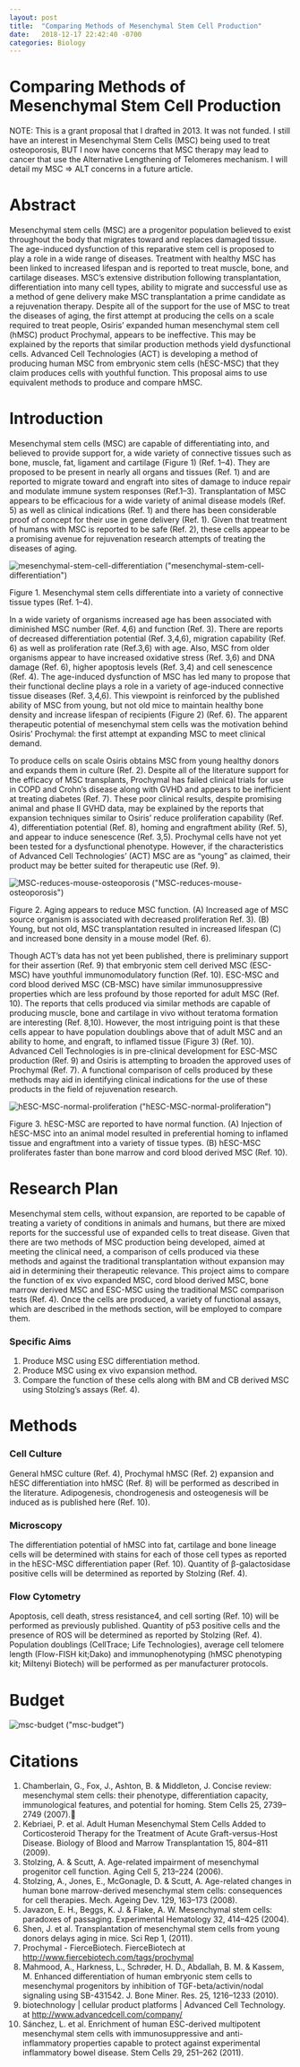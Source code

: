 ```yaml
---
layout: post
title:  "Comparing Methods of Mesenchymal Stem Cell Production"
date:   2018-12-17 22:42:40 -0700
categories: Biology
---
```

# Comparing Methods of Mesenchymal Stem Cell Production
NOTE: This is a grant proposal that I drafted in 2013. It was not funded. I still have an interest in Mesenchymal Stem Cells (MSC) being used to treat osteoporosis, BUT I now have concerns that MSC therapy may lead to cancer that use the Alternative Lengthening of Telomeres mechanism. I will detail my MSC => ALT concerns in a future article.

# Abstract
Mesenchymal stem cells (MSC) are a progenitor population believed to exist throughout the body that migrates toward and replaces damaged tissue.  The age-induced dysfunction of this reparative stem cell is proposed to play a role in a wide range of diseases.  Treatment with healthy MSC has been linked to increased lifespan and is reported to treat muscle, bone, and cartilage diseases.  MSC’s extensive distribution following transplantation, differentiation into many cell types, ability to migrate and successful use as a method of gene delivery make MSC transplantation a prime candidate as a rejuvenation therapy.  Despite all of the support for the use of MSC to treat the diseases of aging, the first attempt at producing the cells on a scale required to treat people, Osiris’ expanded human mesenchymal stem cell (hMSC) product Prochymal, appears to be ineffective.  This may be explained by the reports that similar production methods yield dysfunctional cells.  Advanced Cell Technologies (ACT) is developing a method of producing human MSC from embryonic stem cells (hESC-MSC) that they claim produces cells with youthful function.  This proposal aims to use equivalent methods to produce and compare hMSC.

# Introduction
Mesenchymal stem cells (MSC) are capable of differentiating into, and believed to provide support for, a wide variety of connective tissues such as bone, muscle, fat, ligament and cartilage (Figure 1) (Ref. 1–4).  They are proposed to be present in nearly all organs and tissues (Ref. 1) and are reported to migrate toward and engraft into sites of damage to induce repair and modulate immune system responses (Ref.1–3).  Transplantation of MSC appears to be efficacious for a wide variety of animal disease models (Ref. 5) as well as clinical indications (Ref. 1) and there has been considerable proof of concept for their use in gene delivery (Ref. 1).  Given that treatment of humans with MSC is reported to be safe (Ref. 2), these cells appear to be a promising avenue for rejuvenation research attempts of treating the diseases of aging.

![mesenchymal-stem-cell-differentiation](/assets/Comparing-Methods-of-MSC_Production/mesenchymal-stem-cell-differentiation.jpg) ("mesenchymal-stem-cell-differentiation")

Figure 1. Mesenchymal stem cells differentiate into a variety of connective tissue types (Ref. 1–4).

In a wide variety of organisms increased age has been associated with diminished MSC number (Ref. 4,6) and function (Ref. 3).  There are reports of decreased differentiation potential (Ref. 3,4,6), migration capability (Ref. 6) as well as proliferation rate (Ref.3,6) with age.  Also, MSC from older organisms appear to have increased oxidative stress (Ref. 3,6) and DNA damage (Ref. 6), higher apoptosis levels (Ref. 3,4) and cell senescence (Ref. 4).  The age-induced dysfunction of MSC has led many to propose that their functional decline plays a role in a variety of age-induced connective tissue diseases (Ref. 3,4,6).  This viewpoint is reinforced by the published ability of MSC from young, but not old mice to maintain healthy bone density and increase lifespan of recipients (Figure 2) (Ref. 6).  The apparent therapeutic potential of mesenchymal stem cells was the motivation behind Osiris’ Prochymal: the first attempt at expanding MSC to meet clinical demand.  

To produce cells on scale Osiris obtains MSC from young healthy donors and expands them in culture (Ref. 2).  Despite all of the literature support for the efficacy of MSC transplants, Prochymal has failed clinical trials for use in COPD and Crohn’s disease along with GVHD and appears to be inefficient at treating diabetes (Ref. 7).  These poor clinical results, despite promising animal and phase II GVHD data, may be explained by the reports that expansion techniques similar to Osiris’ reduce proliferation capability (Ref. 4), differentiation potential (Ref. 8), homing and engraftment ability (Ref. 5), and appear to induce senescence (Ref. 3,5).  Prochymal cells have not yet been tested for a dysfunctional phenotype.  However, if the characteristics of Advanced Cell Technologies’ (ACT) MSC are as “young” as claimed, their product may be better suited for therapeutic use (Ref. 9).   

![MSC-reduces-mouse-osteoporosis](/assets/Comparing-Methods-of-MSC_Production/MSC-reduces-mouse-osteoporosis.jpg) ("MSC-reduces-mouse-osteoporosis")

Figure 2. Aging appears to reduce MSC function.  (A) Increased age of MSC source organism is associated with decreased proliferation Ref. 3).  (B) Young, but not old, MSC transplantation resulted in increased lifespan (C) and increased bone density in a mouse model (Ref. 6).

Though ACT’s data has not yet been published, there is preliminary support for their assertion (Ref. 9) that embryonic stem cell derived MSC (ESC-MSC) have youthful immunomodulatory function (Ref. 10).  ESC-MSC and cord blood derived MSC (CB-MSC) have similar immunosuppressive properties which are less profound by those reported for adult MSC (Ref. 10).  The reports that cells produced via similar methods are capable of producing muscle, bone and cartilage in vivo without teratoma formation are interesting (Ref. 8,10).  However, the most intriguing point is that these cells appear to have population doublings above that of adult MSC and an ability to home, and engraft, to inflamed tissue (Figure 3) (Ref. 10).  Advanced Cell Technologies is in pre-clinical development for ESC-MSC production (Ref. 9) and Osiris is attempting to broaden the approved uses of Prochymal (Ref. 7).  A functional comparison of cells produced by these methods may aid in identifying clinical indications for the use of these products in the field of rejuvenation research.    

![hESC-MSC-normal-proliferation](/assets/Comparing-Methods-of-MSC_Production/hESC-MSC-normal-proliferation.jpg) ("hESC-MSC-normal-proliferation")

Figure 3. hESC-MSC are reported to have normal function.  (A) Injection of hESC-MSC into an animal model resulted in preferential homing to inflamed tissue and engraftment into a variety of tissue types.  (B) hESC-MSC proliferates faster than bone marrow and cord blood derived MSC (Ref. 10).

# Research Plan
Mesenchymal stem cells, without expansion, are reported to be capable of treating a variety of conditions in animals and humans, but there are mixed reports for the successful use of expanded cells to treat disease.  Given that there are two methods of MSC production being developed, aimed at meeting the clinical need, a comparison of cells produced via these methods and against the traditional transplantation without expansion may aid in determining their therapeutic relevance.  This project aims to compare the function of ex vivo expanded MSC, cord blood derived MSC, bone marrow derived MSC and ESC-MSC using the traditional MSC comparison tests (Ref. 4).  Once the cells are produced, a variety of functional assays, which are described in the methods section, will be employed to compare them.  

### Specific Aims
1. Produce MSC using ESC differentiation method.
2. Produce MSC using ex vivo expansion method.
3. Compare  the function of these cells along with BM and CB derived MSC using Stolzing’s assays (Ref. 4).

# Methods

### Cell Culture
General hMSC culture (Ref. 4), Prochymal hMSC (Ref. 2) expansion and hESC differentiation into hMSC (Ref. 8) will be performed as described in the literature.  Adipogenesis, chondrogenesis and osteogenesis will be induced as is published here (Ref. 10).  

### Microscopy
The differentiation potential of hMSC into fat, cartilage and bone lineage cells will be determined with stains for each of those cell types as reported in the hESC-MSC differentiation paper (Ref. 10).  Quantity of β-galactosidase positive cells will be determined as reported by Stolzing (Ref. 4).

### Flow Cytometry
Apoptosis, cell death, stress resistance4, and cell sorting (Ref. 10) will be performed as previously published.  Quantity of p53 positive cells and the presence of ROS will be determined as reported by Stolzing (Ref. 4).  Population doublings (CellTrace; Life Technologies), average cell telomere length (Flow-FISH kit;Dako) and immunophenotyping (hMSC phenotyping kit; Miltenyi Biotech) will be performed as per manufacturer protocols.

# Budget
![msc-budget](/assets/Comparing-Methods-of-MSC_Production/msc-budget.jpg) ("msc-budget")

# Citations
1.	Chamberlain, G., Fox, J., Ashton, B. & Middleton, J. Concise review: mesenchymal stem cells: their phenotype, differentiation capacity, immunological features, and potential for homing. Stem Cells 25, 2739–2749 (2007).
2.	Kebriaei, P. et al. Adult Human Mesenchymal Stem Cells Added to Corticosteroid Therapy for the Treatment of Acute Graft-versus-Host Disease. Biology of Blood and Marrow Transplantation 15, 804–811 (2009).
3.	Stolzing, A. & Scutt, A. Age-related impairment of mesenchymal progenitor cell function. Aging Cell 5, 213–224 (2006).
4.	Stolzing, A., Jones, E., McGonagle, D. & Scutt, A. Age-related changes in human bone marrow-derived mesenchymal stem cells: consequences for cell therapies. Mech. Ageing Dev. 129, 163–173 (2008).
5.	Javazon, E. H., Beggs, K. J. & Flake, A. W. Mesenchymal stem cells: paradoxes of passaging. Experimental Hematology 32, 414–425 (2004).
6.	Shen, J. et al. Transplantation of mesenchymal stem cells from young donors delays aging in mice. Sci Rep 1, (2011).
7.	 Prochymal - FierceBiotech. FierceBiotech at <http://www.fiercebiotech.com/tags/prochymal>
8.	Mahmood, A., Harkness, L., Schrøder, H. D., Abdallah, B. M. & Kassem, M. Enhanced differentiation of human embryonic stem cells to mesenchymal progenitors by inhibition of TGF-beta/activin/nodal signaling using SB-431542. J. Bone Miner. Res. 25, 1216–1233 (2010).
9.	 biotechnology | cellular product platforms | Advanced Cell Technology. at <http://www.advancedcell.com/company/>
10.	Sánchez, L. et al. Enrichment of human ESC-derived multipotent mesenchymal stem cells with immunosuppressive and anti-inflammatory properties capable to protect against experimental inflammatory bowel disease. Stem Cells 29, 251–262 (2011).
